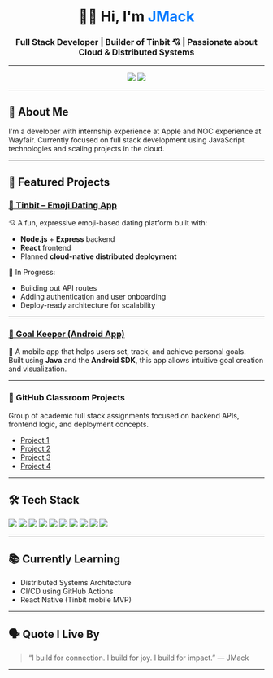 <h1 align="center">👋🏾 Hi, I'm <span style="color:#007AFF">JMack</span></h1>
<h3 align="center">Full Stack Developer | Builder of Tinbit 💘 | Passionate about Cloud & Distributed Systems</h3>

---

<p align="center">
  <a href="https://github.com/romecity"><img src="https://img.shields.io/github/followers/romecity?label=GitHub%20Followers&style=social"></a>
  <a href="mailto:ostrich-russets-7i@icloud.com"><img src="https://img.shields.io/badge/Email-Contact_Me-red?style=flat&logo=gmail"></a>
</p>

---

## 🚀 About Me

I'm a developer with internship experience at Apple and NOC experience at Wayfair. Currently focused on full stack development using JavaScript technologies and scaling projects in the cloud.

---

## 🔨 Featured Projects

### [🔗 Tinbit – Emoji Dating App](https://github.com/romecity/tinbit-app)
💘 A fun, expressive emoji-based dating platform built with:
- **Node.js** + **Express** backend
- **React** frontend
- Planned **cloud-native distributed deployment**

🚧 In Progress:
- Building out API routes
- Adding authentication and user onboarding
- Deploy-ready architecture for scalability

---

### [📱 Goal Keeper (Android App)](https://github.com/romecity/goal-keeper-android)
🎯 A mobile app that helps users set, track, and achieve personal goals.  
Built using **Java** and the **Android SDK**, this app allows intuitive goal creation and visualization.

---

### 🧪 GitHub Classroom Projects

Group of academic full stack assignments focused on backend APIs, frontend logic, and deployment concepts.

- [Project 1](https://classroom.github.com/a/qlutWmNt)
- [Project 2](https://classroom.github.com/a/V9xrFToE)
- [Project 3](https://classroom.github.com/a/GGMuWdbr)
- [Project 4](https://classroom.github.com/a/LWBcsnmf)

---

## 🛠️ Tech Stack

<p align="left">
  <img src="https://img.shields.io/badge/-JavaScript-black?style=flat-square&logo=javascript" />
  <img src="https://img.shields.io/badge/-Node.js-black?style=flat-square&logo=node.js" />
  <img src="https://img.shields.io/badge/-Express-black?style=flat-square&logo=express" />
  <img src="https://img.shields.io/badge/-React-black?style=flat-square&logo=react" />
  <img src="https://img.shields.io/badge/-MongoDB-black?style=flat-square&logo=mongodb" />
  <img src="https://img.shields.io/badge/-PostgreSQL-black?style=flat-square&logo=postgresql" />
  <img src="https://img.shields.io/badge/-Heroku-black?style=flat-square&logo=heroku" />
  <img src="https://img.shields.io/badge/-GitHub-black?style=flat-square&logo=github" />
  <img src="https://img.shields.io/badge/-Java-black?style=flat-square&logo=java" />
  <img src="https://img.shields.io/badge/-Android-black?style=flat-square&logo=android" />
</p>

---

## 📚 Currently Learning

- Distributed Systems Architecture
- CI/CD using GitHub Actions
- React Native (Tinbit mobile MVP)

---

## 🗣️ Quote I Live By

> “I build for connection. I build for joy. I build for impact.” — JMack

---
